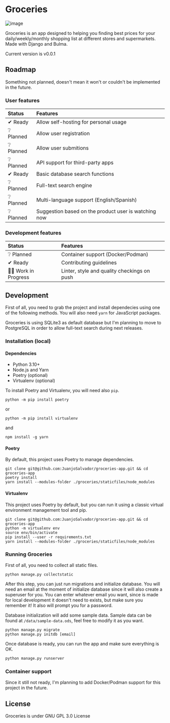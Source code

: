 # Groceries

![image](https://github.com/JuanjoSalvador/groceries-app/assets/5058655/8a703542-10d4-4019-a974-373b63cbd0e7)

Groceries is an app designed to helping you finding best prices for your daily/weekly/monthly shopping list at different stores and supermarkets. Made with Django and Bulma.

Current version is v0.0.1

## Roadmap
Something not planned, doesn't mean it won't or couldn't be implemented in the future.

### User features

| Status | Features |
|:-------|:---------|
✔ Ready | Allow self-hosting for personal usage
❔ Planned | Allow user registration
❔ Planned | Allow user submitions
❔ Planned | API support for third-party apps
✔ Ready | Basic database search functions  
❔ Planned | Full-text search engine
❔ Planned | Multi-language support (English/Spanish)
❔ Planned | Suggestion based on the product user is watching now



### Development features

|Status | Features |
|:------|:---------|
❔ Planned | Container support (Docker/Podman)
✔ Ready  | Contributing guidelines
👷‍♂️ Work in Progress | Linter, style and quality checkings on push


## Development

First of all, you need to grab the project and install dependecies using one of the following methods. You will also need `yarn` for JavaScript packages.

Groceries is using SQLite3 as default database but I'm planning to move to PostgreSQL in order to allow full-text search during next releases.

### Installation (local)

#### Dependencies

* Python 3.10+
* Node.js and Yarn
* Poetry (optional)
* Virtualenv (optional)

To install Poetry and Virtualenv, you will need also `pip`.

```shell
python -m pip install poetry
```

or

```shell
python -m pip install virtualenv
```

and

```shell
npm install -g yarn
```

#### Poetry
By default, this project uses Poetry to manage dependencies.

```shell
git clone git@github.com:JuanjoSalvador/groceries-app.git && cd groceries-app
poetry install
yarn install --modules-folder ./groceries/staticfiles/node_modules
```
#### Virtualenv
This project uses Poetry by default, but you can run it using a classic virtual environment management tool and pip.

```shell
git clone git@github.com:JuanjoSalvador/groceries-app.git && cd groceries-app
python -m virtualenv env
source env/bin/activate
pip install --user -r requirements.txt
yarn install --modules-folder ./groceries/staticfiles/node_modules
```

### Running Groceries
First of all, you need to collect all static files.

```shell
python manage.py collectstatic
```
After this step, you can just run migrations and initialize database. You will need an email at the moment of initialize database since it will also create a superuser for you. You can enter whatever email you want, since is made for local development it doesn't need to exists, but make sure you remember it! It also will prompt you for a password.

Database initialization will add some sample data. Sample data can be found at `/data/sample-data.ods`, feel free to modify it as you want.

```shell
python manage.py migrate
python manage.py initdb [email] 
```

Once database is ready, you can run the app and make sure everything is OK.

```python
python manage.py runserver
```

### Container support
Since it still not ready, I'm planning to add Docker/Podman support for this project in the future.

## License

Groceries is under GNU GPL 3.0 License
